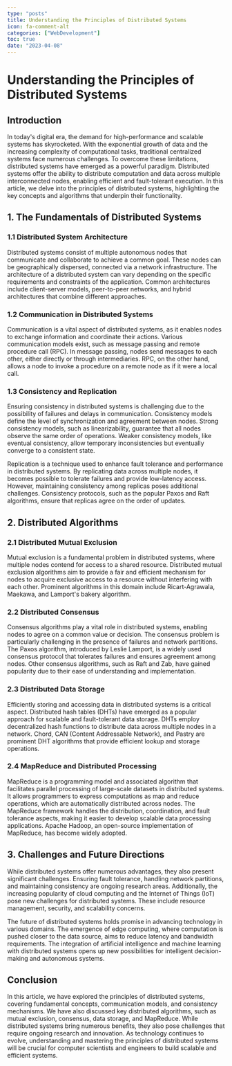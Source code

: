 ```yaml
---
type: "posts"
title: Understanding the Principles of Distributed Systems
icon: fa-comment-alt
categories: ["WebDevelopment"]
toc: true
date: "2023-04-08"
---
```




# Understanding the Principles of Distributed Systems

## Introduction

In today's digital era, the demand for high-performance and scalable systems has skyrocketed. With the exponential growth of data and the increasing complexity of computational tasks, traditional centralized systems face numerous challenges. To overcome these limitations, distributed systems have emerged as a powerful paradigm. Distributed systems offer the ability to distribute computation and data across multiple interconnected nodes, enabling efficient and fault-tolerant execution. In this article, we delve into the principles of distributed systems, highlighting the key concepts and algorithms that underpin their functionality.

## 1. The Fundamentals of Distributed Systems

### 1.1 Distributed System Architecture

Distributed systems consist of multiple autonomous nodes that communicate and collaborate to achieve a common goal. These nodes can be geographically dispersed, connected via a network infrastructure. The architecture of a distributed system can vary depending on the specific requirements and constraints of the application. Common architectures include client-server models, peer-to-peer networks, and hybrid architectures that combine different approaches.

### 1.2 Communication in Distributed Systems

Communication is a vital aspect of distributed systems, as it enables nodes to exchange information and coordinate their actions. Various communication models exist, such as message passing and remote procedure call (RPC). In message passing, nodes send messages to each other, either directly or through intermediaries. RPC, on the other hand, allows a node to invoke a procedure on a remote node as if it were a local call.

### 1.3 Consistency and Replication

Ensuring consistency in distributed systems is challenging due to the possibility of failures and delays in communication. Consistency models define the level of synchronization and agreement between nodes. Strong consistency models, such as linearizability, guarantee that all nodes observe the same order of operations. Weaker consistency models, like eventual consistency, allow temporary inconsistencies but eventually converge to a consistent state.

Replication is a technique used to enhance fault tolerance and performance in distributed systems. By replicating data across multiple nodes, it becomes possible to tolerate failures and provide low-latency access. However, maintaining consistency among replicas poses additional challenges. Consistency protocols, such as the popular Paxos and Raft algorithms, ensure that replicas agree on the order of updates.

## 2. Distributed Algorithms

### 2.1 Distributed Mutual Exclusion

Mutual exclusion is a fundamental problem in distributed systems, where multiple nodes contend for access to a shared resource. Distributed mutual exclusion algorithms aim to provide a fair and efficient mechanism for nodes to acquire exclusive access to a resource without interfering with each other. Prominent algorithms in this domain include Ricart-Agrawala, Maekawa, and Lamport's bakery algorithm.

### 2.2 Distributed Consensus

Consensus algorithms play a vital role in distributed systems, enabling nodes to agree on a common value or decision. The consensus problem is particularly challenging in the presence of failures and network partitions. The Paxos algorithm, introduced by Leslie Lamport, is a widely used consensus protocol that tolerates failures and ensures agreement among nodes. Other consensus algorithms, such as Raft and Zab, have gained popularity due to their ease of understanding and implementation.

### 2.3 Distributed Data Storage

Efficiently storing and accessing data in distributed systems is a critical aspect. Distributed hash tables (DHTs) have emerged as a popular approach for scalable and fault-tolerant data storage. DHTs employ decentralized hash functions to distribute data across multiple nodes in a network. Chord, CAN (Content Addressable Network), and Pastry are prominent DHT algorithms that provide efficient lookup and storage operations.

### 2.4 MapReduce and Distributed Processing

MapReduce is a programming model and associated algorithm that facilitates parallel processing of large-scale datasets in distributed systems. It allows programmers to express computations as map and reduce operations, which are automatically distributed across nodes. The MapReduce framework handles the distribution, coordination, and fault tolerance aspects, making it easier to develop scalable data processing applications. Apache Hadoop, an open-source implementation of MapReduce, has become widely adopted.

## 3. Challenges and Future Directions

While distributed systems offer numerous advantages, they also present significant challenges. Ensuring fault tolerance, handling network partitions, and maintaining consistency are ongoing research areas. Additionally, the increasing popularity of cloud computing and the Internet of Things (IoT) pose new challenges for distributed systems. These include resource management, security, and scalability concerns.

The future of distributed systems holds promise in advancing technology in various domains. The emergence of edge computing, where computation is pushed closer to the data source, aims to reduce latency and bandwidth requirements. The integration of artificial intelligence and machine learning with distributed systems opens up new possibilities for intelligent decision-making and autonomous systems.

## Conclusion

In this article, we have explored the principles of distributed systems, covering fundamental concepts, communication models, and consistency mechanisms. We have also discussed key distributed algorithms, such as mutual exclusion, consensus, data storage, and MapReduce. While distributed systems bring numerous benefits, they also pose challenges that require ongoing research and innovation. As technology continues to evolve, understanding and mastering the principles of distributed systems will be crucial for computer scientists and engineers to build scalable and efficient systems.